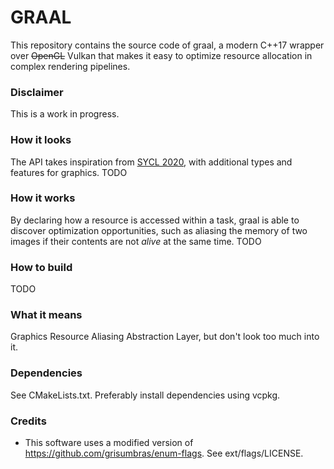# GRAAL 

This repository contains the source code of graal, a modern C++17 wrapper over ~~OpenGL~~ Vulkan that makes it easy to optimize resource allocation in complex rendering pipelines.

### Disclaimer
This is a work in progress.

### How it looks
The API takes inspiration from [SYCL 2020][1], with additional types and features for graphics.
TODO

### How it works
By declaring how a resource is accessed within a task, graal is able to discover optimization opportunities, such as aliasing the memory of two images if their contents are not _alive_ at the same time.
TODO

### How to build
TODO

### What it means
Graphics Resource Aliasing Abstraction Layer, but don't look too much into it.

### Dependencies
See CMakeLists.txt. Preferably install dependencies using vcpkg.

### Credits
- This software uses a modified version of https://github.com/grisumbras/enum-flags. See ext/flags/LICENSE.

[1]: https://www.khronos.org/sycl/
